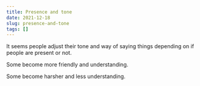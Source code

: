 ```yaml
---
title: Presence and tone
date: 2021-12-18
slug: presence-and-tone
tags: []
---
```


It seems people adjust their tone and way of saying things depending on if people are present or not.

Some become more friendly and understanding.

Some become harsher and less understanding.


